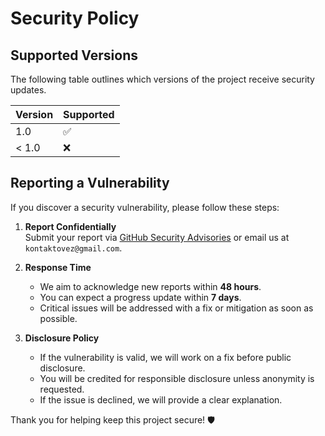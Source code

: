# Security Policy

## Supported Versions

The following table outlines which versions of the project receive security updates.

| Version | Supported |
|---------|-----------|
| 1.0     | ✅        |
| < 1.0   | ❌        |

## Reporting a Vulnerability

If you discover a security vulnerability, please follow these steps:

1. **Report Confidentially**  
   Submit your report via [GitHub Security Advisories](https://github.com/MinecraftCppPGK/security/advisories) or email us at `kontaktovez@gmail.com`.

2. **Response Time**  
   - We aim to acknowledge new reports within **48 hours**.  
   - You can expect a progress update within **7 days**.  
   - Critical issues will be addressed with a fix or mitigation as soon as possible.

3. **Disclosure Policy**  
   - If the vulnerability is valid, we will work on a fix before public disclosure.  
   - You will be credited for responsible disclosure unless anonymity is requested.  
   - If the issue is declined, we will provide a clear explanation.  

Thank you for helping keep this project secure! 🛡️
